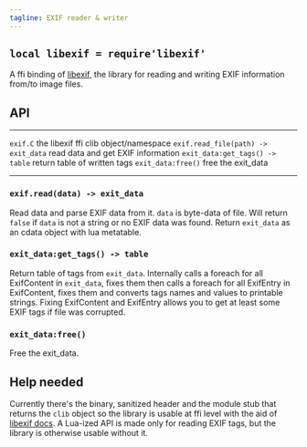 ```yaml
---
tagline: EXIF reader & writer
---
```


## `local libexif = require'libexif'`

A ffi binding of [libexif][libexif site], the library for reading and writing
EXIF information from/to image files.

## API

------------------------------------ -----------------------------------------
`exif.C`                             the libexif ffi clib object/namespace
`exif.read_file(path) -> exit_data`  read data and get EXIF information
`exit_data:get_tags() -> table`      return table of written tags
`exit_data:free()`                   free the exit_data
------------------------------------ -----------------------------------------

### `exif.read(data) -> exit_data`

Read data and parse EXIF data from it.
`data` is byte-data of file.
Will return `false` if `data` is not a string or no EXIF data was found.
Return `exit_data` as an cdata object with lua metatable.

### `exit_data:get_tags() -> table`

Return table of tags from `exit_data`.
Internally calls a foreach for all ExifContent in `exit_data`, fixes them then calls a foreach for all ExifEntry in ExifContent, fixes them and converts tags names and values to printable strings.
Fixing ExifContent and ExifEntry allows you to get at least some EXIF tags if file was corrupted.

### `exit_data:free()`

Free the exit_data.

## Help needed

Currently there's the binary, sanitized header and the module stub that
returns the `clib` object so the library is usable at ffi level with the aid
of [libexif docs]. A Lua-ized API is made only for reading EXIF tags, but the library is otherwise usable without it.

[libexif site]:   http://libexif.sourceforge.net/
[libexif docs]:   http://libexif.sourceforge.net/api/